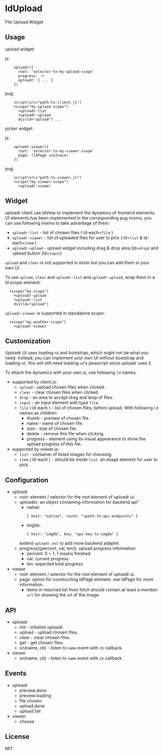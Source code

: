# ldUpload

File Upload Widget


## Usage

upload widget: 

js:
```
    uploadr({
      root: 'selector-to-my-upload-scope`
      progress: ->
      uploadr: { ... }
    })
```


pug:
```
    script(src="path-to-client.js")
    +scope("my-upload-scope")
      +uploadr-list
      +uploadr-upload
      div(ld="upload") ...
```

picker widget:

js:
```
    uploadr.viewer({
      root: 'selector-to-my-viewer-scope`
      page: (ldPage instnace)
    })
```

pug:
```
    script(src="path-to-viewer.js")
    +scope("my-viewer-scope")
      +uploadr-viewer
```


## Widget

uploadr client use ldView to implement the dynamics of frontend elements. UI elements has been implemented in the corresponding pug mixins, you can use following mixins to take advantage of them:

 * `uploadr-list` - list of chosen files ( ld-each=`file` )
 * `uploadr-viewer` - list of uploaded files for user to pick ( ld=`list` & ld-each=`item` )
 * `uploadr-upload` - upload widget including drag & drop area (ld=`drop`) and upload button (ld=`input`)

`upload` and `clear` is not supported in mixin but you can add them in your own UI.

To use `upload`, `clear` and `uploadr-list` and `uploadr-upload`, wrap them in a ld scope element:

```
  +scope("my-scope")
    +uploadr-upload
    +uploadr-list
    div(ld="upload")
```

`uploadr-viewer` is supported in standalone scope:

```
  +scope("my-another-scope")
    +uploadr-viewer
```


## Customization

Uploadr UI uses loading-ui and bootstrap, which might not be what you need. instead, you can implement your own UI without bootstrap and loading-ui. You will still need loading-ui's javascript since uploadr uses it.

To attach the dynamics with your own ui, use following `ld` names:

 * supported by client.js:
   * `upload` - upload chosen files when clicked.
   * `clear` - clear chosen files when clicked.
   * `drop` - an area to accept drag and drop of files.
   * `input` - an input element with type `file`.
   * `file` ( ld-each ) - list of chosen files, before upload. With following `ld` names as children:
     - thumb - preview of chosen file.
     - name - name of chosen file.
     - size - size of chosen file.
     - delete - remove this file when clicking.
     - progress - element using its visual appearance to show the upload progress of this file.
 * supported by viewer.js:
   * `list` - container of listed images for choosing.
   * `item` ( ld-each ) - should be inside `list`. an image element for user to pick.


## Configuration
* uploadr
  - root: element / selector for the root element of uploadr ui.
  - uploader: an object containing information for backend api"
    * native:
      ```
      { host: "native", route: "<path-to-api-endpoint>" }
      ```
    * imgbb:
      ```
      { host: "imgbb", key: "api-key-to-imgbb" }
    extend `uploadr.ext` to add more backend adapter.
  - progress({percent, val, len}): upload progress information 
    - percent: 0 ~ 1, 1 means finished.
    - val: current progress
    - len: expected total progress
* viewer
  - root: element / selector for the root element of uploadr ui.
  - page: option for constructing ldPage element. see ldPage for more information.
    - items in returned list from fetch should contain at least a member `url` for showing the url of the image.


## API
* uploadr
  - init - initialize uploadr.
  - upload - upload chosen files.
  - clear - clear chosen files.
  - get - get chosen files.
  - on(name, cb) - listen to `name` event with `cb` callback.
* viewer
  - on(name, cb) - listen to `name` event with `cb` callback.


## Events

* uploadr
  - preview.done
  - preview.loading
  - file.chosen
  - upload.done
  - upload.fail
* viewer
  - choose


## License

MIT
